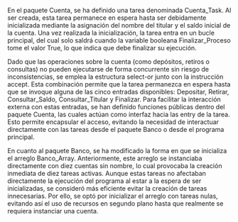 En el paquete Cuenta, se ha definido una tarea denominada Cuenta_Task. Al ser creada, esta tarea permanece en espera hasta ser debidamente inicializada mediante la asignación del nombre del titular y el saldo inicial de la cuenta. Una vez realizada la inicialización, la tarea entra en un bucle principal, del cual solo saldrá cuando la variable booleana Finalizar_Proceso tome el valor True, lo que indica que debe finalizar su ejecución.

Dado que las operaciones sobre la cuenta (como depósitos, retiros o consultas) no pueden ejecutarse de forma concurrente sin riesgo de inconsistencias, se emplea la estructura select-or junto con la instrucción accept. Esta combinación permite que la tarea permanezca en espera hasta que se invoque alguna de las cinco entradas disponibles: Depositar, Retirar, Consultar_Saldo, Consultar_Titular y Finalizar. Para facilitar la interacción externa con estas entradas, se han definido funciones públicas dentro del paquete Cuenta, las cuales actúan como interfaz hacia las entry de la tarea. Esto permite encapsular el acceso, evitando la necesidad de interactuar directamente con las tareas desde el paquete Banco o desde el programa principal.

En cuanto al paquete Banco, se ha modificado la forma en que se inicializa el arreglo Banco_Array. Anteriormente, este arreglo se instanciaba directamente con diez cuentas sin nombre, lo cual provocaba la creación inmediata de diez tareas activas. Aunque estas tareas no afectaban directamente la ejecución del programa al estar a la espera de ser inicializadas, se consideró más eficiente evitar la creación de tareas innecesarias. Por ello, se optó por inicializar el arreglo con tareas nulas, evitando así el uso de recursos en segundo plano hasta que realmente se requiera instanciar una cuenta.